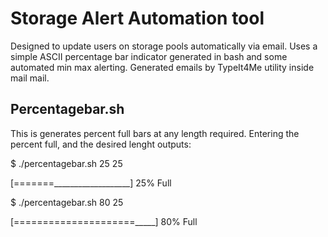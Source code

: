# Storage Alert Automation tool

Designed to update users on storage pools automatically via email. Uses a simple ASCII percentage bar indicator generated in bash and some automated min max alerting. Generated emails by TypeIt4Me utility inside mail mail.  

## Percentagebar.sh 

This is generates percent full bars at any length required. Entering the percent full, and the desired lenght outputs:

$ ./percentagebar.sh 25 25 

[=======___________________] 25% Full

$ ./percentagebar.sh 80 25

[=====================_____] 80% Full
